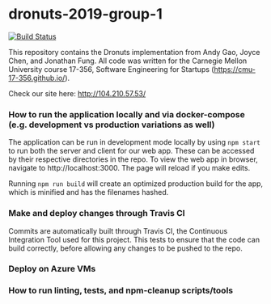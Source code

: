 # dronuts-2019-group-1

[![Build Status](https://travis-ci.com/CMU-17-356/dronuts-2019-group-1.png)](https://travis-ci.com/CMU-17-356/dronuts-2019-group-1)

This repository contains the Dronuts implementation from Andy Gao, Joyce Chen, and Jonathan Fung. All code was written for the Carnegie Mellon University course 17-356, Software Engineering for Startups (https://cmu-17-356.github.io/). 

Check our site here: http://104.210.57.53/

### How to run the application locally and via docker-compose (e.g. development vs production variations as well)
The application can be run in development mode locally by using `npm start` to run both the server and client for our web app. These can be accessed by their respective directories in the repo. To view the web app in browser, navigate to http://localhost:3000. The page will reload if you make edits.

Running `npm run build` will create an optimized production build for the app, which is minified and has the filenames hashed.

### Make and deploy changes through Travis CI
Commits are automatically built through Travis CI, the Continuous Integration Tool used for this project. This tests to ensure that the code can build correctly, before allowing any changes to be pushed to the repo.

### Deploy on Azure VMs

### How to run linting, tests, and npm-cleanup scripts/tools
